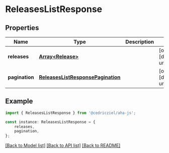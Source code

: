 # ReleasesListResponse


## Properties

Name | Type | Description | Notes
------------ | ------------- | ------------- | -------------
**releases** | [**Array&lt;Release&gt;**](Release.md) |  | [optional] [default to undefined]
**pagination** | [**ReleasesListResponsePagination**](ReleasesListResponsePagination.md) |  | [optional] [default to undefined]

## Example

```typescript
import { ReleasesListResponse } from '@cedricziel/aha-js';

const instance: ReleasesListResponse = {
    releases,
    pagination,
};
```

[[Back to Model list]](../README.md#documentation-for-models) [[Back to API list]](../README.md#documentation-for-api-endpoints) [[Back to README]](../README.md)
